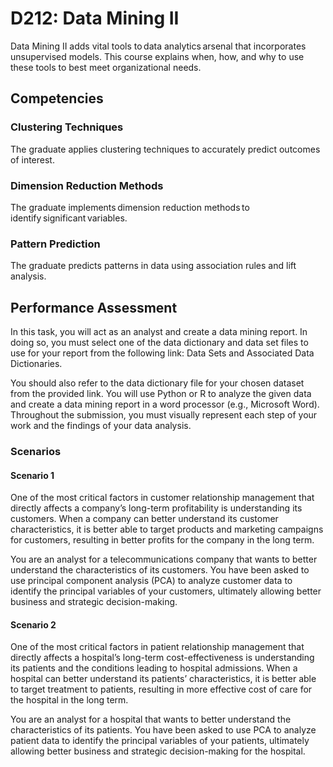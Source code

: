 # D212: Data Mining II
Data Mining II adds vital tools to data analytics arsenal that incorporates unsupervised models. This course explains when, how, and why to use these tools to best meet organizational needs.

## Competencies
### Clustering Techniques
The graduate applies clustering techniques to accurately predict outcomes of interest.
### Dimension Reduction Methods
The graduate implements dimension reduction methods to identify significant variables.  
### Pattern Prediction
The graduate predicts patterns in data using association rules and lift analysis.

## Performance Assessment
In this task, you will act as an analyst and create a data mining report. In doing so, you must select one of the data dictionary and data set files to use for your report from the following link: Data Sets and Associated Data Dictionaries.

You should also refer to the data dictionary file for your chosen dataset from the provided link. You will use Python or R to analyze the given data and create a data mining report in a word processor (e.g., Microsoft Word). Throughout the submission, you must visually represent each step of your work and the findings of your data analysis.
### Scenarios
#### Scenario 1

One of the most critical factors in customer relationship management that directly affects a company’s long-term profitability is understanding its customers. When a company can better understand its customer characteristics, it is better able to target products and marketing campaigns for customers, resulting in better profits for the company in the long term.

You are an analyst for a telecommunications company that wants to better understand the characteristics of its customers. You have been asked to use principal component analysis (PCA) to analyze customer data to identify the principal variables of your customers, ultimately allowing better business and strategic decision-making.

#### Scenario 2

One of the most critical factors in patient relationship management that directly affects a hospital’s long-term cost-effectiveness is understanding its patients and the conditions leading to hospital admissions. When a hospital can better understand its patients’ characteristics, it is better able to target treatment to patients, resulting in more effective cost of care for the hospital in the long term.

You are an analyst for a hospital that wants to better understand the characteristics of its patients. You have been asked to use PCA to analyze patient data to identify the principal variables of your patients, ultimately allowing better business and strategic decision-making for the hospital.
